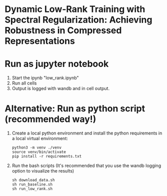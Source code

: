 # Dynamic Low-Rank Training with Spectral Regularization: Achieving Robustness in Compressed Representations

# Run as jupyter notebook
1) Start the ipynb "low_rank.ipynb" 
2) Run all cells
3) Output is logged with wandb and in cell output.

# Alternative: Run as python script (recommended way!)

1) Create a local python environment and install the python requirements in a local virtual environment:

    ```
    python3 -m venv ./venv
    source venv/bin/activate
    pip install -r requirements.txt
    ```


2) Run the bash scripts (It's recommended that you use the wandb logging option to visualize the results)
    ```
    sh download_data.sh
    sh run_baseline.sh
    sh run_low_rank.sh
    ```